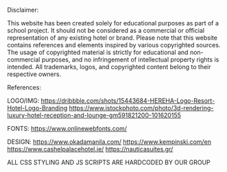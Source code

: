 Disclaimer:

This website has been created solely for educational purposes as part of a school project. It should not be considered as a commercial or 
official representation of any existing hotel or brand. Please note that this website contains references and elements inspired by various copyrighted sources. 
The usage of copyrighted material is strictly for educational and non-commercial purposes, and no infringement of intellectual property rights is intended. 
All trademarks, logos, and copyrighted content belong to their respective owners.

References:

LOGO/IMG:
https://dribbble.com/shots/15443684-HEREHA-Logo-Resort-Hotel-Logo-Branding
https://www.istockphoto.com/photo/3d-rendering-luxury-hotel-reception-and-lounge-gm591821200-101620155

FONTS:
https://www.onlinewebfonts.com/

DESIGN:
https://www.okadamanila.com/
https://www.kempinski.com/en
https://www.cashelpalacehotel.ie/
https://nauticasuites.gr/

ALL CSS STYLING AND JS SCRIPTS ARE HARDCODED BY OUR GROUP

